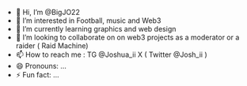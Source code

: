 - 👋 Hi, I’m @BigJO22
- 👀 I’m interested in Football, music and Web3 
- 🌱 I’m currently learning graphics and web design
- 💞️ I’m looking to collaborate on on web3 projects as a moderator or a raider ( Raid Machine)
- 📫 How to reach me : TG @Joshua_ii X ( Twitter @Josh_ii )
- 😄 Pronouns: ...
- ⚡ Fun fact: ...

<!---
BigJO22/BigJO22 is a ✨ special ✨ repository because its `README.md` (this file) appears on your GitHub profile.
You can click the Preview link to take a look at your changes.
--->
